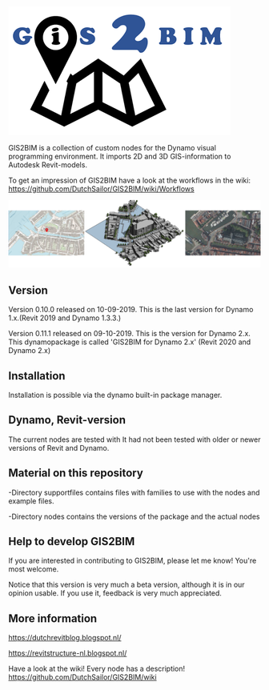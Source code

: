 ![Image](GIS2BIMLOGO.png)

GIS2BIM is a collection of custom nodes for the Dynamo visual programming environment.  It imports 2D and 3D GIS-information to Autodesk Revit-models. 

To get an impression of GIS2BIM have a look at the workflows in the wiki: https://github.com/DutchSailor/GIS2BIM/wiki/Workflows

![Image](GIS2BIMOpeningImage.png)

## Version
Version 0.10.0 released on 10-09-2019. This is the last version for Dynamo 1.x.(Revit 2019 and Dynamo 1.3.3.)

Version 0.11.1 released on 09-10-2019. This is the version for Dynamo 2.x. This dynamopackage is called 'GIS2BIM for Dynamo 2.x'
(Revit 2020 and Dynamo 2.x)

## Installation
Installation is possible via the dynamo built-in package manager.

## Dynamo, Revit-version
The current nodes are tested with 
It had not been tested with older or newer versions of Revit and Dynamo.

## Material on this repository
-Directory supportfiles contains files with families to use with the nodes and example files.

-Directory nodes contains the versions of the package and the actual nodes

## Help to develop GIS2BIM
If you are interested in contributing to GIS2BIM, please let me know! You're most welcome.

Notice that this version is very much a beta version, although it is in our opinion usable. If you use it, feedback is very much appreciated.

## More information
https://dutchrevitblog.blogspot.nl/

https://revitstructure-nl.blogspot.nl/

Have a look at the wiki! Every node has a description! https://github.com/DutchSailor/GIS2BIM/wiki
